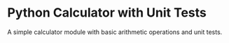 # Python Calculator with Unit Tests

A simple calculator module with basic arithmetic operations and unit tests.
